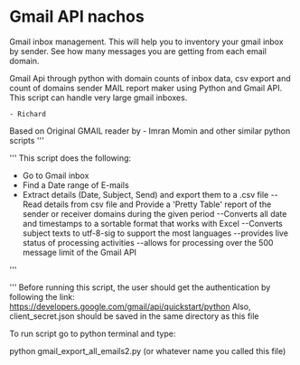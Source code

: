 # Gmail API nachos
Gmail inbox management.  This will help you to inventory your gmail inbox by sender.  See how many messages you are getting from each email domain.

Gmail Api through python with domain counts of inbox data, csv export and count of domains sender
MAIL report maker using Python and Gmail API.  This script can handle very large gmail inboxes.

    - Richard 

Based on Original GMAIL reader by 
    - Imran Momin and other similar python scripts
'''

'''
This script does the following:
- Go to Gmail inbox
- Find a Date range of E-mails
- Extract details (Date, Subject, Send) and export them to a .csv file
--Read details from csv file and Provide a 'Pretty Table' report of the sender or receiver domains during the given period
--Converts all date and timestamps to a sortable format that works with Excel
--Converts subject texts to utf-8-sig to support the most languages
--provides live status of processing activities
--allows for processing over the 500 message limit of the Gmail API 

'''

'''
Before running this script, the user should get the authentication by following
the link: https://developers.google.com/gmail/api/quickstart/python
Also, client_secret.json should be saved in the same directory as this file

To run script go to python terminal and type:

python gmail_export_all_emails2.py (or whatever name you called this file)
